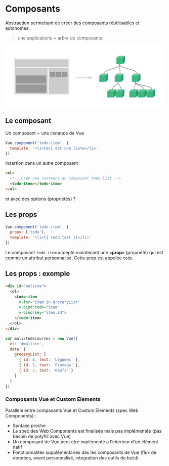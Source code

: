 # Composants

Abstraction permettant de créer des composants réutilisables et autonomes. 
> une applications = arbre de composants  
  
![alt text](./img/components.png "Composition application")

## Le composant  
Un composant = une instance de Vue  
  
```js
Vue.component('todo-item', {
  template: '<li>Ceci est une liste</li>'
})
```
Insertion dans un autre composant
```html
<ol>
  <!-- Crée une instance du composant todo-list -->
  <todo-item></todo-item>
</ol>
```
et avec des options (propriétés) ?

## Les props
```js
Vue.component('todo-item', {
  props: ['todo'],
  template: '<li>{{ todo.text }}</li>'
})
```
Le composant `todo-item` accepte maintenant une «**prop**» (propriété) qui est comme un attribut personnalisé. Cette prop est appelée `todo`.

## Les props : exemple
```html
<div id="maliste">
  <ol>
    <todo-item
      v-for="item in groceryList"
      v-bind:todo="item"
      v-bind:key="item.id">
    </todo-item>
  </ol>
</div>
```
```js
var malistedecourses = new Vue({
  el: '#maliste',
  data: {
    groceryList: [
      { id: 0, text: 'Légumes' },
      { id: 1, text: 'Fromage' },
      { id: 2, text: 'Oeufs' }
    ]
  }
})
```

### Composants Vue et Custom Elements

Parallèle entre composants Vue et Custom Elements (spec Web Components) :
* Syntaxe proche
* La spec des Web Components est finalisée mais pas implémentée (pas besoin de polyfill avec Vue)
* Un composant de Vue peut etre implémenté a l'interieur d'un élément natif
* Fonctionnalités supplémentaires das les composants de Vue (flux de données, event personnalisé, integration des outils de build)